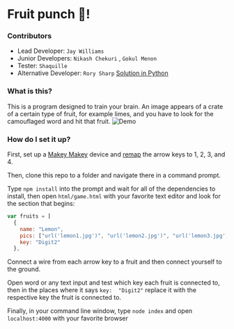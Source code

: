 # Fruit punch :punch:!
### Contributors
* Lead Developer: `Jay Williams`
* Junior Developers: `Nikash Chekuri` , `Gokul Menon`
* Tester: `Shaquille`
* Alternative Developer: `Rory Sharp` [Solution in Python](https://github.com/codingJWilliams/BBCInventathon)
### What is this?
This is a program designed to train your brain.
An image appears of a crate of a certain type of fruit, for example limes, and you have to look for the camouflaged word and hit that fruit.
![Demo](https://jaywilliams.me/static/screencapture-localhost-4000-1502989254235.png)
### How do I set it up?
First, set up a [Makey Makey](makeymakey.com) device and [remap](http://makeymakey.com/remap) the arrow keys to 1, 2, 3, and 4.

Then, clone this repo to a folder and navigate there in a command prompt.

Type `npm install` into the prompt and wait for all of the dependencies to install, then open `html/game.html` with your favorite text editor and look for the section that begins:

```javascript
var fruits = [
  {
    name: "Lemon",
    pics: ["url('lemon1.jpg')", "url('lemon2.jpg')", "url('lemon3.jpg')", "url('lemon4.jpg')"],
    key: "Digit2"
  },
```

Connect a wire from each arrow key to a fruit and then connect yourself to the ground.

Open word or any text input and test which key each fruit is connected to, then in the places where it says `key:  "Digit2"` replace it with the respective key the fruit is connected to.

Finally, in your command line window, type `node index` and open `localhost:4000` with your favorite browser
